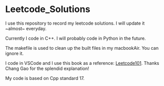 # Leetcode_Solutions

I use this repository to record my leetcode solutions. I will update it ~almost~ everyday.

Currently I code in C++. I will probably code in Python in the future.

The makefile is used to clean up the built files in my macbookAir. You can ignore it.

I code in VSCode and I use this book as a reference: [Leetcode101](https://github.com/changgyhub/leetcode_101). Thanks Chang Gao for the splendid explanation!

My code is based on Cpp standard 17.
